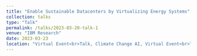 ```yaml
---
title: "Enable Sustainable Datacenters by Virtualizing Energy Systems"
collection: talks
type: "Talk"
permalink: /talks/2023-03-20-talk-1
venue: "IBM Research"
date: 2023-03-23
location: "Virtual Event<br>Talk, Climate Change AI, Virtual Event<br>Talk, California Institute of Technology, Rigorous Systems Research Group (RSRG), Pasadena, CA, USA<br>Talk, Nokia Bell Labs, Virtual Event<br>Talk, Harvard University, School of Engineering and Applied Sciences (SEAS), Cambridge, MA, USA"
---
```

